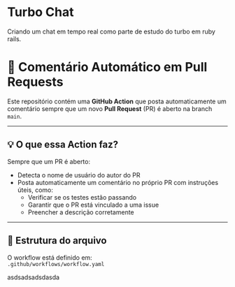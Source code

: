# Turbo Chat

Criando um chat em tempo real como parte de estudo do turbo em ruby rails.

# 🤖 Comentário Automático em Pull Requests

Este repositório contém uma **GitHub Action** que posta automaticamente um comentário sempre que um novo **Pull Request** (PR) é aberto na branch `main`.

---

## 💡 O que essa Action faz?

Sempre que um PR é aberto:

- Detecta o nome de usuário do autor do PR
- Posta automaticamente um comentário no próprio PR com instruções úteis, como:
  - Verificar se os testes estão passando
  - Garantir que o PR está vinculado a uma issue
  - Preencher a descrição corretamente

---

## 📂 Estrutura do arquivo

O workflow está definido em:  
`.github/workflows/workflow.yaml`

asdsadsadsdasda
